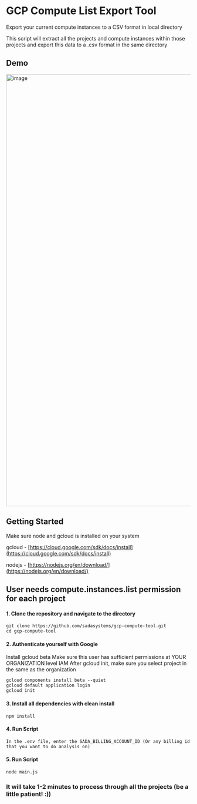 # GCP Compute List Export Tool 
Export your current compute instances to a CSV format in local directory

This script will extract all the projects and compute instances within those projects and export this data to a .csv format in the same directory 

## Demo
<img width="1177" alt="image" src="https://user-images.githubusercontent.com/63981576/191659756-72ea8ab1-f8cb-429b-9faf-a277d4cca0ed.png">


## Getting Started
Make sure node and gcloud is installed on your system

gcloud - [https://cloud.google.com/sdk/docs/install](https://cloud.google.com/sdk/docs/install)

nodejs - [https://nodejs.org/en/download/](https://nodejs.org/en/download/)

## User needs compute.instances.list permission for each project

#### 1. Clone the repository and navigate to the directory
```shell
git clone https://github.com/sadasystems/gcp-compute-tool.git
cd gcp-compute-tool
```
#### 2. Authenticate yourself with Google
Install gcloud beta
Make sure this user has sufficient permissions at YOUR ORGANIZATION level IAM
After gcloud init, make sure you select project in the same as the organization
```shell
gcloud components install beta --quiet
gcloud default application login 
gcloud init
```

#### 3. Install all dependencies with clean install
```shell
npm install
```

#### 4. Run Script
```shell
In the .env file, enter the SADA_BILLING_ACCOUNT_ID (Or any billing id that you want to do analysis on)
```

#### 5. Run Script
```shell
node main.js
```

### It will take 1-2 minutes to process through all the projects (be a little patient! :))
